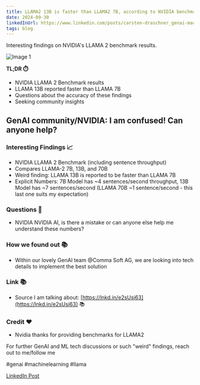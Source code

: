 ```yaml
---
title: LLAMA2 13B is faster than LLAMA2 7B, according to NVIDIA benchmark!
date: 2024-09-30
linkedInUrl: https://www.linkedin.com/posts/carsten-draschner_genai-machinelearning-llama-activity-7156292445465419776-li69?utm_source=share&utm_medium=member_desktop
tags: blog
---
```


Interesting findings on NVIDIA's LLAMA 2 benchmark results.

![Image 1](/img/blog_images/1706193075396-2.jpeg)

**TL;DR ⏱️**
- NVIDIA LLAMA 2 Benchmark results
- LLAMA 13B reported faster than LLAMA 7B
- Questions about the accuracy of these findings
- Seeking community insights

<!-- excerpt -->

## GenAI community/NVIDIA: I am confused! Can anyone help?

### Interesting Findings 📈

- NVIDIA LLAMA 2 Benchmark (including sentence throughput)
- Compares LLAMA-2 7B, 13B, and 70B
- Weird finding: LLAMA 13B is reported to be faster than LLAMA 7B
- Explicit Numbers: 7B Model has ~4 sentences/second throughput, 13B Model has ~7 sentences/second (LLAMA 70B ~1 sentence/second - this last one suits my expectation)

### Questions 🤔

- NVIDIA NVIDIA AI, is there a mistake or can anyone else help me understand these numbers?

### How we found out 📚

- Within our lovely GenAI team @Comma Soft AG, we are looking into tech details to implement the best solution

### Link 📚

- Source I am talking about: [https://lnkd.in/e2sUsi63](https://lnkd.in/e2sUsi63) 📚

### Credit ❤️

- Nvidia thanks for providing benchmarks for LLAMA2

For further GenAI and ML tech discussions or such "weird" findings, reach out to me/follow me

#genai #machinelearning #llama

[LinkedIn Post](https://www.linkedin.com/posts/carsten-draschner_genai-machinelearning-llama-activity-7156292445465419776-li69?utm_source=share&utm_medium=member_desktop)
